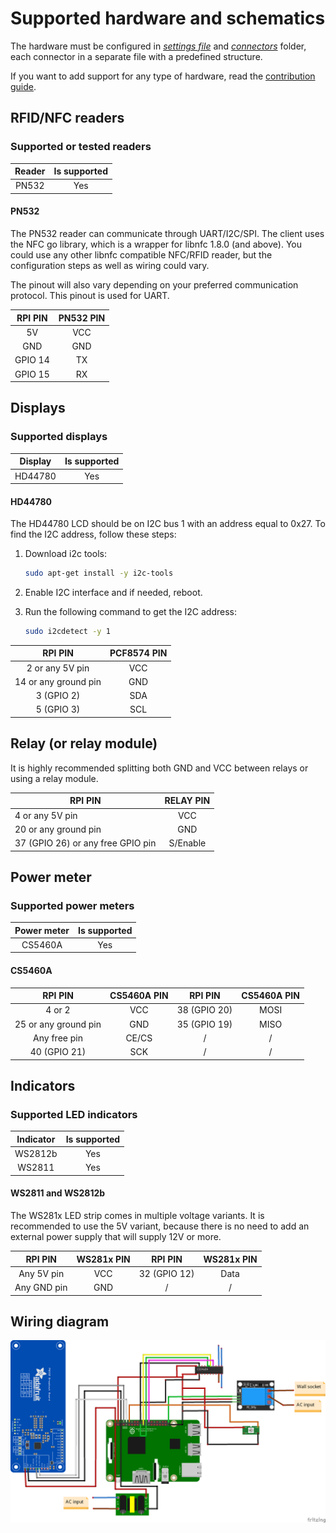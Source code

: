 # Supported hardware and schematics

The hardware must be configured in [_settings file_](../../configs/settings.json) and [_connectors_](../../configs/connectors)
folder, each connector in a separate file with a predefined structure. 

If you want to add support for any type of hardware, read the [contribution guide](./adding-support-for-hardware.md).

## RFID/NFC readers

### Supported or tested readers

| Reader |  Is supported    | 
| :---:	| :---:	|
|  PN532    |  Yes  |

#### PN532

The PN532 reader can communicate through UART/I2C/SPI. The client uses the NFC go library, which is a wrapper for libnfc
1.8.0 (and above). You could use any other libnfc compatible NFC/RFID reader, but the configuration steps as well as
wiring could vary.

The pinout will also vary depending on your preferred communication protocol. This pinout is used for UART.

| RPI PIN |   PN532 PIN    | 
| :---:	| :---:	|
|  5V    |  VCC  |
|   GND    |  GND    | 
|   GPIO 14    |  TX    |
|   GPIO 15    |  RX    | 

## Displays

### Supported displays

| Display |  Is supported    | 
| :---:	| :---:	|
|  HD44780    |  Yes |

#### HD44780

The HD44780 LCD should be on I2C bus 1 with an address equal to 0x27. To find the I2C address, follow these steps:

1. Download i2c tools:

   ```bash
   sudo apt-get install -y i2c-tools
   ```

2. Enable I2C interface and if needed, reboot.

3. Run the following command to get the I2C address:

   ```bash
   sudo i2cdetect -y 1 
   ```

| RPI PIN |   PCF8574 PIN    | 
| :---:	| :---:	|
|   2 or any 5V pin    |  VCC  |
|   14 or any ground pin    |  GND    | 
|   3 (GPIO 2)    |  SDA    |
|   5 (GPIO 3)    |  SCL    | 

## Relay (or relay module)

It is highly recommended splitting both GND and VCC between relays or using a relay module.

| RPI PIN |  RELAY PIN    | 
| ---	| :---:	|
|   4 or any 5V pin    |   VCC    | 
|   20 or any ground pin    |   GND    |  
|  37 (GPIO 26) or any free GPIO pin    |   S/Enable    |  

## Power meter

### Supported power meters

| Power meter |  Is supported | 
| :---:	| :---:	|
|  CS5460A    |  Yes |

#### CS5460A

| RPI PIN|  CS5460A PIN    |  RPI PIN |   CS5460A PIN    |
| :---:	| :---:	| :---:	| :---:	|
|   4 or 2    |   VCC    |  38 (GPIO 20)    |   MOSI    |
|   25 or any ground pin    |   GND    |   35 (GPIO 19)    |   MISO    |
|   Any free pin    |   CE/CS    |   /    |   /    |
|   40 (GPIO 21)    |   SCK    |   /    |  /    |

## Indicators

### Supported LED indicators

| Indicator |  Is supported | 
| :---:	| :---:	|
|  WS2812b    |  Yes |
|  WS2811    |  Yes |

#### WS2811 and WS2812b

The WS281x LED strip comes in multiple voltage variants. It is recommended to use the 5V variant, because there is no
need to add an external power supply that will supply 12V or more.

| RPI PIN|  WS281x PIN    |  RPI PIN |   WS281x PIN    |
| :---:	| :---:	| :---:	| :---:	|
|    Any 5V pin   |   VCC    |  32 (GPIO 12)    |   Data |
|    Any GND pin   |   GND    |   /    |  / |

## Wiring diagram

![](WiringSketch_eng.png)